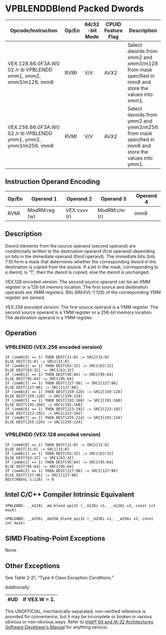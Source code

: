# VPBLENDD**Blend Packed Dwords**

| Opcode/Instruction                                               | Op/En | 64/32 -bit Mode | CPUID Feature Flag | Description                                                                                       |
| ---------------------------------------------------------------- | ----- | --------------- | ------------------ | ------------------------------------------------------------------------------------------------- |
| VEX.128.66.0F3A.W0 02 /r ib VPBLENDD xmm1, xmm2, xmm3/m128, imm8 | RVMI  | V/V             | AVX2               | Select dwords from xmm2 and xmm3/m128 from mask specified in imm8 and store the values into xmm1. |
| VEX.256.66.0F3A.W0 02 /r ib VPBLENDD ymm1, ymm2, ymm3/m256, imm8 | RVMI  | V/V             | AVX2               | Select dwords from ymm2 and ymm3/m256 from mask specified in imm8 and store the values into ymm1. |

## Instruction Operand Encoding

| Op/En | Operand 1     | Operand 2    | Operand 3     | Operand 4 |
| ----- | ------------- | ------------ | ------------- | --------- |
| RVMI  | ModRM:reg (w) | VEX.vvvv (r) | ModRM:r/m (r) | imm8      |

## Description

Dword elements from the source operand (second operand) are conditionally written to the destination operand (first operand) depending on bits in the immediate operand (third operand). The immediate bits (bits 7:0) form a mask that determines whether the corresponding dword in the destination is copied from the source. If a bit in the mask, corresponding to a dword, is “1", then the dword is copied, else the dword is unchanged.

VEX.128 encoded version: The second source operand can be an XMM register or a 128-bit memory location. The first source and destination operands are XMM registers. Bits (MAXVL-1:128) of the corresponding YMM register are zeroed.

VEX.256 encoded version: The first source operand is a YMM register. The second source operand is a YMM register or a 256-bit memory location. The destination operand is a YMM register.

## Operation

### VPBLENDD (VEX.256 encoded version)

```
IF (imm8[0] == 1) THEN DEST[31:0] := SRC2[31:0]
ELSE DEST[31:0] := SRC1[31:0]
IF (imm8[1] == 1) THEN DEST[63:32] := SRC2[63:32]
ELSE DEST[63:32] := SRC1[63:32]
IF (imm8[2] == 1) THEN DEST[95:64] := SRC2[95:64]
ELSE DEST[95:64] := SRC1[95:64]
IF (imm8[3] == 1) THEN DEST[127:96] := SRC2[127:96]
ELSE DEST[127:96] := SRC1[127:96]
IF (imm8[4] == 1) THEN DEST[159:128] := SRC2[159:128]
ELSE DEST[159:128] := SRC1[159:128]
IF (imm8[5] == 1) THEN DEST[191:160] := SRC2[191:160]
ELSE DEST[191:160] := SRC1[191:160]
IF (imm8[6] == 1) THEN DEST[223:192] := SRC2[223:192]
ELSE DEST[223:192] := SRC1[223:192]
IF (imm8[7] == 1) THEN DEST[255:224] := SRC2[255:224]
ELSE DEST[255:224] := SRC1[255:224]

```

### VPBLENDD (VEX.128 encoded version)

```
IF (imm8[0] == 1) THEN DEST[31:0] := SRC2[31:0]
ELSE DEST[31:0] := SRC1[31:0]
IF (imm8[1] == 1) THEN DEST[63:32] := SRC2[63:32]
ELSE DEST[63:32] := SRC1[63:32]
IF (imm8[2] == 1) THEN DEST[95:64] := SRC2[95:64]
ELSE DEST[95:64] := SRC1[95:64]
IF (imm8[3] == 1) THEN DEST[127:96] := SRC2[127:96]
ELSE DEST[127:96] := SRC1[127:96]
DEST[MAXVL-1:128] := 0

```

## Intel C/C++ Compiler Intrinsic Equivalent

```
VPBLENDD: __m128i _mm_blend_epi32 (__m128i v1, __m128i v2, const int mask)

```

```
VPBLENDD: __m256i _mm256_blend_epi32 (__m256i v1, __m256i v2, const int mask)

```

## SIMD Floating-Point Exceptions

None.

## Other Exceptions

See Table 2-21, “Type 4 Class Exception Conditions.”

Additionally:

| #​​​UD | If VEX.W = 1. |
| ------ | ------------- |

This UNOFFICIAL, mechanically-separated, non-verified reference is provided for convenience, but it may be
incomplete or broken in various obvious or non-obvious
ways. Refer to [Intel® 64 and IA-32 Architectures Software Developer’s Manual](https://software.intel.com/en-us/download/intel-64-and-ia-32-architectures-sdm-combined-volumes-1-2a-2b-2c-2d-3a-3b-3c-3d-and-4) for anything serious.
